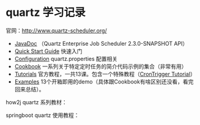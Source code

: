 # quartz 学习记录

官网：http://www.quartz-scheduler.org/

- [JavaDoc](http://www.quartz-scheduler.org/api/2.3.0/index.html) （Quartz Enterprise Job Scheduler 2.3.0-SNAPSHOT API）
- [Quick Start Guide](http://www.quartz-scheduler.org/documentation/quartz-2.3.0/quick-start.html) 快速入门
- [Configuration](http://www.quartz-scheduler.org/documentation/quartz-2.3.0/configuration/) quartz.properties 配置相关
- [Cookbook](http://www.quartz-scheduler.org/documentation/quartz-2.3.0/cookbook/) 一系列关于特定定时任务的简介代码示例的集合（非常有用）
- [Tutorials](http://www.quartz-scheduler.org/documentation/quartz-2.3.0/tutorials/) 官方教程，一共13课。包含一个特殊教程（[CronTrigger Tutorial](http://www.quartz-scheduler.org/documentation/quartz-2.3.0/tutorials/crontrigger.html)）
- [Examples](http://www.quartz-scheduler.org/documentation/quartz-2.3.0/examples/) 13个开箱即用的demo（具体跟Cookbook有啥区别还没看，看完回来总结）。

how2j quartz 系列教材：

springboot quartz 使用教程：